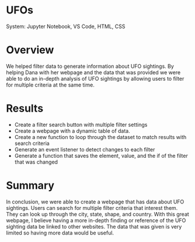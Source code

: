 # UFOs
System: Jupyter Notebook, VS Code, HTML, CSS

# Overview
We helped filter data to generate information about UFO sightings. By helping Dana with her webpage and the data that was provided we were able to do an in-depth analysis of UFO sightings by allowing users to filter for multiple criteria at the same time. 

# Results
  - Create a filter search button with multiple filter settings
  - Create a webpage with a dynamic table of data.
  - Create a new function to loop through the dataset to match results with search criteria
  - Generate an event listener to detect changes to each filter
  - Generate a function that saves the element, value, and the if of the filter that was changed
  
# Summary
In conclusion, we were able to create a webpage that has data about UFO sightings. Users can search for multiple filter criteria that interest them. They can look up through the city, state, shape, and country. With this great webpage, I believe having a more in-depth finding or reference of the UFO sighting data be linked to other websites. The data that was given is very limited so having more data would be useful. 
